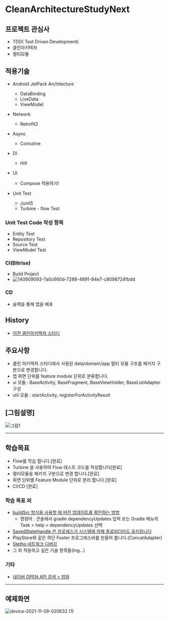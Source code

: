 # CleanArchitectureStudyNext

## 프로젝트 관심사
- TDD( Test Driven Development)
- 클린아키텍처
- 멀티모듈

## 적용기술
- Android JetPack Architecture
    - DataBinding
    - LiveData
    - ViewModel

- Network
    - Retrofit2

- Async
    - Coroutine
    
- DI
    - Hilt
  
- UI
    - Compose 적용하기!

- Unit Test
    - Junit5
    - Turbine - flow Test

### Unit Test Code 작성 항목
- Entity Test
- Repository Test
- Source Test
- ViewModel Test

### CI(Bitrise)
- Build Project
- ![140909093-7a0c660d-7288-4991-84e7-c8098724fbdd](https://user-images.githubusercontent.com/7857824/140920679-0e5115c3-61db-48dd-9419-68534650e398.png)

### CD
- 슬랙을 통해 앱을 배포

## History
- [이전 클린아키텍처 스터디](https://github.com/ParkChan/CleanArchitectureStudy/blob/master/README.md)

## 주요사항
- 클린 아키텍처 스터디에서 사용된 data/domain/app 멀티 모듈 구조를 패키지 구분으로 변경합니다.
- 앱 화면 단위를 feature module 단위로 분류합니다.
- ui 모듈 : BaseActivity, BaseFragment, BaseViewHolder, BaseListAdapter 구성
- util 모듈 : startActivity, registerForActivityResult 

## [그림설명]
![그림1](https://user-images.githubusercontent.com/7857824/144235054-444c9824-5b66-4c02-9122-a56777621a7b.png)

---

## 학습목표
- Flow를 학습 합니다.[완료]
- Turbine 을 사용하여 Flow 테스트 코드를 작성합니다[완료]
- 멀티모듈을 패키지 구분으로 변경 합니다.[완료]
- 화면 단위별 Feature Module 단위로 분리 합니다.[완료]
- CI/CD [완료]


### 학습 목표 외
- [buildSrc 방식을 사용할 때 버전 업데이트를 확인하는 방법](https://medium.com/@kasem./how-to-check-version-updates-when-you-are-using-buildsrc-way-of-organizing-gradle-dependencies-5e659186c803)
  - 명령어 : 콘솔에서 gradle dependencyUpdates 입력 또는 Gradle 메뉴의 Task > help > dependencyUpdates 선택
- [SavedStateHandle 은 프로세스가 시스템에 의해 종료되더라도 유지됩니다](http://pluu.github.io/blog/android/2020/02/10/saved-state/)
- PlayStore와 같은 하단 Footer 프로그래스바를 만들어 봅니다.(ConcatAdapter)
- [Stetho 네트워크 디버깅](https://simplistic-order-30c.notion.site/2022-06-08-Stetho-DB-442d195042504c7b8826a67e03265f0f)  
- 그 외 적용하고 싶은 기술 항목들(ing...)

### 기타
- [네이버 OPEN API 검색 > 영화](https://developers.naver.com/docs/search/movie/)

---

## 예제화면
![device-2021-11-09-020632 (1)](https://user-images.githubusercontent.com/7857824/140786792-f2b9fa4b-5538-4312-9abd-d0ff23886c63.png)

